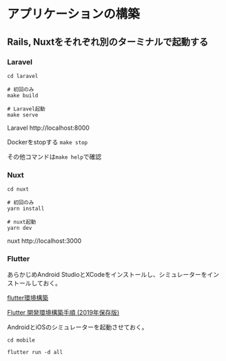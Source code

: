 # アプリケーションの構築
## Rails, Nuxtをそれぞれ別のターミナルで起動する

### Laravel
```
cd laravel

# 初回のみ
make build

# Laravel起動
make serve
```
Laravel http://localhost:8000

Dockerをstopする
`make stop`

その他コマンドは`make help`で確認

### Nuxt
```
cd nuxt

# 初回のみ
yarn install

# nuxt起動
yarn dev
```
nuxt http://localhost:3000

### Flutter
あらかじめAndroid StudioとXCodeをインストールし、シミュレーターをインストールしておく。

[flutter環境構築](https://qiita.com/k_naruse___/items/359fcdfb8aa092e9a44e)

[Flutter 開発環境構築手順 (2019年保存版)](https://qiita.com/tomy0610/items/896dc8ec9ba95c33194f)

AndroidとiOSのシミュレーターを起動させておく。
```
cd mobile

flutter run -d all
```